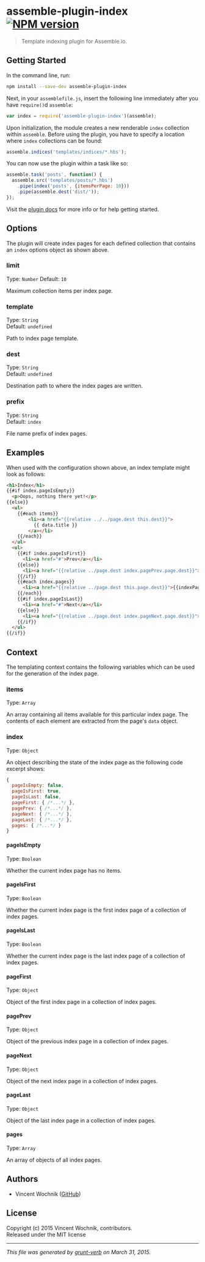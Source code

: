 # assemble-plugin-index [![NPM version](https://badge.fury.io/js/assemble-plugin-index.svg)](http://badge.fury.io/js/assemble-plugin-index)

> Template indexing plugin for Assemble.io.

## Getting Started
In the command line, run:

```bash
npm install --save-dev assemble-plugin-index
```

Next, in your `assemblefile.js`, insert the following line immediately after you have `require()`d `assemble`:

```js
var index = require('assemble-plugin-index')(assemble);
```

Upon initialization, the module creates a new renderable `index` collection within `assemble`. Before using the plugin, you have to specify a location where `index` collections can be found:

```js
assemble.indices('templates/indices/*.hbs');
```

You can now use the plugin within a task like so:

```js
assemble.task('posts', function() {
  assemble.src('templates/posts/*.hbs')
    .pipe(index('posts', {itemsPerPage: 10}))
    .pipe(assemble.dest('dist/'));
});
```

Visit the [plugin docs](http://assemble.io/plugins/) for more info or for help getting started.


## Options
The plugin will create index pages for each defined collection that contains an `index` options object as shown above.

### limit
Type: `Number`
Default: `10`

Maximum collection items per index page.

### template
Type: `String`  
Default: `undefined`

Path to index page template.

### dest
Type: `String`  
Default: `undefined`

Destination path to where the index pages are written.

### prefix
Type: `String`  
Default: `index`

File name prefix of index pages.


## Examples
When used with the configuration shown above, an index template might look as follows:

```html
<h1>Index</h1>
{{#if index.pageIsEmpty}}
  <p>Oops, nothing there yet!</p>
{{else}}
  <ul>
    {{#each items}}
        <li><a href="{{relative ../../page.dest this.dest}}">
          {{ data.title }}
        </a></li>
    {{/each}}
  </ul>
  <ul>
    {{#if index.pageIsFirst}}
      <li><a href="#">Prev</a></li>
    {{else}}
      <li><a href="{{relative ../page.dest index.pagePrev.page.dest}}">Prev</a></li>
    {{/if}}
    {{#each index.pages}}
      <li><a href="{{relative ../page.dest this.page.dest}}">{{indexPage}}</a></li>
    {{/each}}
    {{#if index.pageIsLast}}
      <li><a href="#">Next</a></li>
    {{else}}
      <li><a href="{{relative ../page.dest index.pageNext.page.dest}}">Next</a></li>
    {{/if}}
  </ul>
{{/if}}
```


## Context
The templating context contains the following variables which can be used for the generation of the index page.

### items
Type: `Array`

An array containing all items available for this particular index page. The contents of each element are extracted from the page's `data` object.

### index
Type: `Object`

An object describing the state of the index page as the following code excerpt shows:

```js
{
  pageIsEmpty: false,
  pageIsFirst: true,
  pageIsLast: false,
  pageFirst: { /*...*/ },
  pagePrev: { /*...*/ },
  pageNext: { /*...*/ },
  pageLast: { /*...*/ },
  pages: { /*...*/ }
}
```

#### pageIsEmpty
Type: `Boolean`

Whether the current index page has no items.

#### pageIsFirst
Type: `Boolean`

Whether the current index page is the first index page of a collection of index pages.

#### pageIsLast
Type: `Boolean`

Whether the current index page is the last index page of a collection of index pages.

#### pageFirst
Type: `Object`

Object of the first index page in a collection of index pages.

#### pagePrev
Type: `Object`

Object of the previous index page in a collection of index pages.

#### pageNext
Type: `Object`

Object of the next index page in a collection of index pages.

#### pageLast
Type: `Object`

Object of the last index page in a collection of index pages.

#### pages
Type: `Array`

An array of objects of all index pages.


## Authors
* Vincent Wochnik ([GitHub](https://github.com/vwochnik))


## License
Copyright (c) 2015 Vincent Wochnik, contributors.  
Released under the MIT license

***

_This file was generated by [grunt-verb](https://github.com/assemble/grunt-verb) on March 31, 2015._